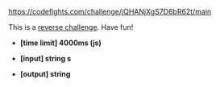 https://codefights.com/challenge/jQHANjXgS7D6bR62t/main
<p>This is a <a href="keyword://reverse-challenge">reverse challenge</a>. Have fun!</p>
<ul>
<li><strong>[time limit] 4000ms (js)</strong></li>
</ul>
<ul>
<li><strong>[input] string s</strong></li>
</ul>
<ul>
<li><strong>[output] string</strong></li>
</ul>
